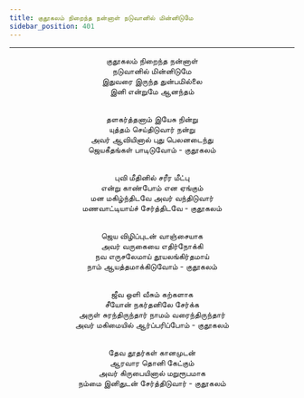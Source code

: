 ```yaml
---
title: குதூகலம் நிறைந்த நன்னாள் நடுவானில் மின்னிடுமே
sidebar_position: 401
---
```


---
<center>
குதூகலம் நிறைந்த நன்னாள்<br/>
நடுவானில் மின்னிடுமே<br/>
இதுவரை இருந்த துன்பமில்லை<br/>
இனி என்றுமே ஆனந்தம்<br/><br/>

தளகர்த்தனாம் இயேசு நின்று<br/>
யுத்தம் செய்திடுவார் நன்று<br/>
அவர் ஆவியினால் புது பெலனடைந்து<br/>
ஜெயகீதங்கள் பாடிடுவோம்                - குதூகலம்<br/><br/>

புவி மீதினில் சரீர மீட்பு<br/>
என்று காண்போம் என ஏங்கும்<br/>
மன மகிழ்ந்திடவே அவர் வந்திடுவார்<br/>
மணவாட்டியாய்ச் சேர்த்திடவே            - குதூகலம்<br/><br/>

ஜெய விழிப்புடன் வாஞ்சையாக<br/>
அவர் வருகையை எதிர்நோக்கி<br/>
நவ எருசலேமாய் தூயலங்கிர்தமாய்<br/>
நாம் ஆயத்தமாக்கிடுவோம்                - குதூகலம்<br/><br/>

ஜீவ ஒளி வீசும் கற்களாக<br/>
சீயோன் நகர்தனிலே சேர்க்க<br/>
அருள் சுரந்திருந்தார் நாமம் வரைந்திருந்தார்<br/>
அவர் மகிமையில் ஆர்ப்பரிப்போம்            - குதூகலம்<br/><br/>

தேவ தூதர்கள் கானமுடன்<br/>
ஆரவார தொனி கேட்கும்<br/>
அவர் கிருபையினால் மறுரூபமாக<br/>
நம்மை இனிதுடன் சேர்த்திடுவார்            - குதூகலம்
</center>